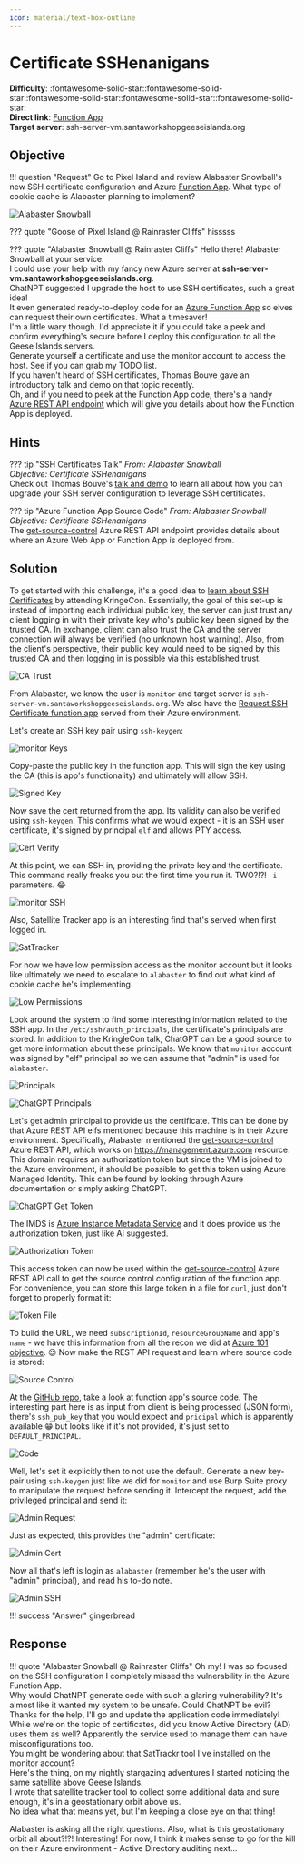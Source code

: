 ```yaml
---
icon: material/text-box-outline
---
```


# Certificate SSHenanigans

**Difficulty**: :fontawesome-solid-star::fontawesome-solid-star::fontawesome-solid-star::fontawesome-solid-star::fontawesome-solid-star:<br/>
**Direct link**: [Function App](https://northpole-ssh-certs-fa.azurewebsites.net/api/create-cert?code=candy-cane-twirl)<br/>
**Target server**: ssh-server-vm.santaworkshopgeeseislands.org

## Objective

!!! question "Request"
    Go to Pixel Island and review Alabaster Snowball's new SSH certificate configuration and Azure [Function App](https://northpole-ssh-certs-fa.azurewebsites.net/api/create-cert?code=candy-cane-twirl). What type of cookie cache is Alabaster planning to implement?


![Alabaster Snowball](../img/objectives/o6/AlabasterSnowball.jpg)


??? quote "Goose of Pixel Island @ Rainraster Cliffs"
    hisssss

??? quote "Alabaster Snowball @ Rainraster Cliffs"
    Hello there! Alabaster Snowball at your service.<br/>
    I could use your help with my fancy new Azure server at <b>ssh-server-vm.santaworkshopgeeseislands.org</b>.<br/>
    ChatNPT suggested I upgrade the host to use SSH certificates, such a great idea!<br/>
    It even generated ready-to-deploy code for an [Azure Function App](https://northpole-ssh-certs-fa.azurewebsites.net/api/create-cert?code=candy-cane-twirl) so elves can request their own certificates. What a timesaver!<br/>
    I'm a little wary though. I'd appreciate it if you could take a peek and confirm everything's secure before I deploy this configuration to all the Geese Islands servers.<br/>
    Generate yourself a certificate and use the monitor account to access the host. See if you can grab my TODO list.<br/>
    If you haven't heard of SSH certificates, Thomas Bouve gave an introductory talk and demo on that topic recently.<br/>
    Oh, and if you need to peek at the Function App code, there's a handy [Azure REST API endpoint](https://learn.microsoft.com/en-us/rest/api/appservice/web-apps/get-source-control?view=rest-appservice-2022-03-01) which will give you details about how the Function App is deployed.<br/>


## Hints
??? tip "SSH Certificates Talk"
    <i>From: Alabaster Snowball<br/>
    Objective: Certificate SSHenanigans</i><br/>
    Check out Thomas Bouve's [talk and demo](https://www.youtube.com/watch?v=4S0Rniyidt4) to learn all about how you can upgrade your SSH server configuration to leverage SSH certificates.


??? tip "Azure Function App Source Code"
    <i>From: Alabaster Snowball<br/>
    Objective: Certificate SSHenanigans</i><br/>
    The [get-source-control](https://learn.microsoft.com/en-us/rest/api/appservice/web-apps/get-source-control?view=rest-appservice-2022-03-01) Azure REST API endpoint provides details about where an Azure Web App or Function App is deployed from.


## Solution
To get started with this challenge, it's a good idea to [learn about SSH Certificates](https://www.youtube.com/watch?v=4S0Rniyidt4) by attending KringeCon. Essentially, the goal of this set-up is instead of 
importing each individual public key, the server can just trust any client logging in with their private key who's public key been signed by the trusted CA. In exchange, client can also trust the CA and
the server connection will always be verified (no unknown host warning). Also, from the client's perspective, their public key would need to be signed by this trusted CA and then logging in is possible via
this established trust. 

![CA Trust](../img/objectives/o6/ca.jpg)

From Alabaster, we know the user is `monitor` and target server is `ssh-server-vm.santaworkshopgeeseislands.org`. We also have the [Request SSH Certificate function app](https://northpole-ssh-certs-fa.azurewebsites.net/api/create-cert?code=candy-cane-twirl) served from 
their Azure environment.<br/>

Let's create an SSH key pair using `ssh-keygen`:

![monitor Keys](../img/objectives/o6/monitor_keys.jpg)

Copy-paste the public key in the function app. This will sign the key using the CA (this is app's functionality) and ultimately will allow SSH.

 
![Signed Key](../img/objectives/o6/signkey.jpg)


Now save the cert returned from the app. Its validity can also be verified using `ssh-keygen`. This confirms what we would expect - it is an SSH user certificate,
it's signed by principal `elf` and allows PTY access.

![Cert Verify](../img/objectives/o6/certverify.jpg)


At this point, we can SSH in, providing the private key and the certificate. This command really freaks you out the first time you run it. TWO?!?! `-i` parameters. 😂

![monitor SSH](../img/objectives/o6/monitorssh.jpg)

Also, Satellite Tracker app is an interesting find that's served when first logged in.

![SatTracker](../img/objectives/o6/sattracker.jpg)

For now we have low permission access as the monitor account but it looks like ultimately we need to escalate to `alabaster` to find out what kind of cookie cache he's implementing.

![Low Permissions](../img/objectives/o6/lowperm.jpg)

Look around the system to find some interesting information related to the SSH app. In the `/etc/ssh/auth_principals`, the certificate's principals are stored. In addition to the KringleCon talk,
ChatGPT can be a good source to get more information about these principals. We know that `monitor` account was signed by "elf" principal so we can assume that "admin" is used for `alabaster`.

![Principals](../img/objectives/o6/principals.jpg)

![ChatGPT Principals](../img/objectives/o6/chatgpt_principals.jpg)


Let's get admin principal to provide us the certificate. This can be done by that Azure REST API elfs mentioned because this machine is in their Azure environment.
Specifically, Alabaster mentioned the [get-source-control](https://learn.microsoft.com/en-us/rest/api/appservice/web-apps/get-source-control?view=rest-appservice-2022-03-01) Azure REST API, which works
on https://management.azure.com resource. This domain requires an authorization token but since the VM is joined to the Azure environment, it should be possible to get this token using Azure Managed Identity.
This can be found by looking through Azure documentation or simply asking ChatGPT.

![ChatGPT Get Token](../img/objectives/o6/chatgpt_gettoken.jpg)


The IMDS is [Azure Instance Metadata Service](https://learn.microsoft.com/en-us/azure/virtual-machines/instance-metadata-service?tabs=linux) and it does provide us the authorization token, just like AI suggested.

![Authorization Token](../img/objectives/o6/auth_token.jpg)

This access token can now be used within the [get-source-control](https://learn.microsoft.com/en-us/rest/api/appservice/web-apps/get-source-control?view=rest-appservice-2022-03-01) Azure REST API call to get
the source control configuration of the function app. For convenience, you can store this large token in a file for `curl`, just don't forget to properly format it:

![Token File](../img/objectives/o6/token.jpg)

To build the URL, we need `subscriptionId`, `resourceGroupName` and app's `name` - we have this information from all the recon we did at [Azure 101 objective](../objectives/o5.md). 😉
Now make the REST API request and learn where source code is stored:

![Source Control](../img/objectives/o6/request.jpg)

At the [GitHub repo](https://github.com/SantaWorkshopGeeseIslandsDevOps/northpole-ssh-certs-fa), take a look at function app's source code. The interesting part here is as input from client 
is being processed (JSON form), there's `ssh_pub_key` that you would expect and `pricipal` which is apparently available 😁 but looks like if it's not provided, it's just set to `DEFAULT_PRINCIPAL`.

![Code](../img/objectives/o6/code.jpg)


Well, let's set it explicitly then to not use the default. Generate a new key-pair using `ssh-keygen` just like we did for `monitor` and use Burp Suite proxy to manipulate the request before sending it.
Intercept the request, add the privileged principal and send it:

![Admin Request](../img/objectives/o6/admin_request.jpg)

Just as expected, this provides the "admin" certificate:

![Admin Cert](../img/objectives/o6/admin_cert.jpg)


Now all that's left is login as `alabaster` (remember he's the user with "admin" principal), and read his to-do note.

![Admin SSH](../img/objectives/o6/admin_ssh.jpg)


!!! success "Answer"
    gingerbread    

    
## Response
!!! quote "Alabaster Snowball @ Rainraster Cliffs"
    Oh my! I was so focused on the SSH configuration I completely missed the vulnerability in the Azure Function App.</br>
    Why would ChatNPT generate code with such a glaring vulnerability? It's almost like it wanted my system to be unsafe. Could ChatNPT be evil?</br>
    Thanks for the help, I'll go and update the application code immediately!</br>
    While we're on the topic of certificates, did you know Active Directory (AD) uses them as well? Apparently the service used to manage them can have misconfigurations too.</br>
    You might be wondering about that SatTrackr tool I've installed on the monitor account?</br>
    Here's the thing, on my nightly stargazing adventures I started noticing the same satellite above Geese Islands.</br>
    I wrote that satellite tracker tool to collect some additional data and sure enough, it's in a geostationary orbit above us.</br>
    No idea what that means yet, but I'm keeping a close eye on that thing!</br>
    
Alabaster is asking all the right questions. Also, what is this geostationary orbit all about?!?! Interesting! For now, I think it makes sense to go for the kill on their Azure environment - Active Directory auditing next...